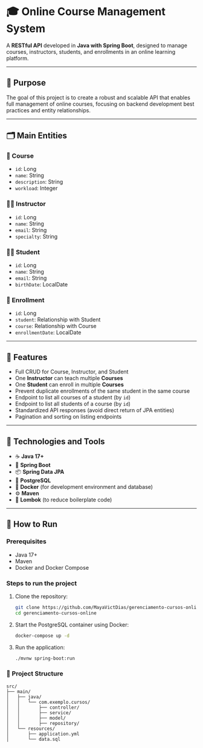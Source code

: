 # 🎓 Online Course Management System

A **RESTful API** developed in **Java with Spring Boot**, designed to manage courses, instructors, students, and enrollments in an online learning platform.

---

## 🧩 Purpose

The goal of this project is to create a robust and scalable API that enables full management of online courses, focusing on backend development best practices and entity relationships.

---

## 🗂️ Main Entities

### 📘 Course
- `id`: Long
- `name`: String
- `description`: String
- `workload`: Integer

### 👨‍🏫 Instructor
- `id`: Long
- `name`: String
- `email`: String
- `specialty`: String

### 👨‍🎓 Student
- `id`: Long
- `name`: String
- `email`: String
- `birthDate`: LocalDate

### 📝 Enrollment
- `id`: Long
- `student`: Relationship with Student
- `course`: Relationship with Course
- `enrollmentDate`: LocalDate

---

## 📌 Features

- Full CRUD for Course, Instructor, and Student
- One **Instructor** can teach multiple **Courses**
- One **Student** can enroll in multiple **Courses**
- Prevent duplicate enrollments of the same student in the same course
- Endpoint to list all courses of a student (by `id`)
- Endpoint to list all students of a course (by `id`)
- Standardized API responses (avoid direct return of JPA entities)
- Pagination and sorting on listing endpoints

---

## 💽 Technologies and Tools

- ☕ **Java 17+**
- 🌱 **Spring Boot**
- 📦 **Spring Data JPA**
- 🐘 **PostgreSQL**
- 🐳 **Docker** (for development environment and database)
- ⚙️ **Maven**
- 📌 **Lombok** (to reduce boilerplate code)

---

## 🚀 How to Run

### Prerequisites

- Java 17+
- Maven
- Docker and Docker Compose

### Steps to run the project

1. Clone the repository:
   ```bash
   git clone https://github.com/MayaVictDias/gerenciamento-cursos-online.git
   cd gerenciamento-cursos-online


2. Start the PostgreSQL container using Docker:
    ```bash
   docker-compose up -d

3. Run the application:
    ```bash
   ./mvnw spring-boot:run
   
### 🔧 Project Structure

```pgsql
src/
├── main/
│   ├── java/
│   │   └── com.exemplo.cursos/
│   │       ├── controller/
│   │       ├── service/
│   │       ├── model/
│   │       ├── repository/
│   └── resources/
│       ├── application.yml
│       └── data.sql

```
